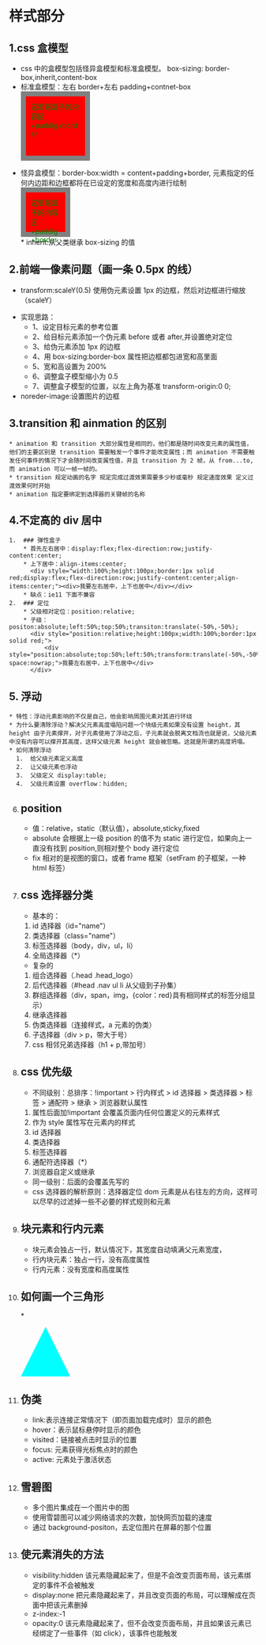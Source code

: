 # 样式部分

## 1.css 盒模型

* css 中的盒模型包括怪异盒模型和标准盒模型。
  box-sizing: border-box,inherit,content-box
* 标准盒模型：左右 border+左右 padding+contnet-box
  <div style="width:100px;height:100px;background-color:red;padding:10px;border:10px solid gray;color:green;">这里是盒子的内容区+paddig+border</div>

- 怪异盒模型：border-box:width = content+padding+border,
  元素指定的任何内边距和边框都将在已设定的宽度和高度内进行绘制
  <div style="box-sizing: border-box;width:100px;height:100px;background-color:red;padding:10px;border:10px solid gray;color:green;">这里是盒子的内容区+paddig+border</div>
  * inherit:从父类继承 box-sizing 的值

## 2.前端一像素问题（画一条 0.5px 的线）

* transform:scaleY(0.5) 使用伪元素设置 1px 的边框，然后对边框进行缩放（scaleY）

- 实现思路：
  * 1、设定目标元素的参考位置
  - 2、给目标元素添加一个伪元素 before 或者 after,并设置绝对定位
  - 3、给伪元素添加 1px 的边框
  - 4、用 box-sizing:border-box 属性把边框都包进宽和高里面
  - 5、宽和高设置为 200%
  - 6、调整盒子模型缩小为 0.5
  - 7、调整盒子模型的位置，以左上角为基准 transform-origin:0 0;
- noreder-image:设置图片的边框

## 3.transition 和 ainmation 的区别

    * animation 和 transition 大部分属性是相同的，他们都是随时间改变元素的属性值，他们的主要区别是 transition 需要触发一个事件才能改变属性；而 animation 不需要触发任何事件的情况下才会随时间改变属性值，并且 transition 为 2 帧，从 from...to,而 animation 可以一帧一帧的。
    * transition 规定动画的名字 规定完成过渡效果需要多少秒或毫秒 规定速度效果 定义过渡效果何时开始
    * animation 指定要绑定到选择器的关键帧的名称

## 4.不定高的 div 居中

    1.  ### 弹性盒子
        * 首先左右居中：display:flex;flex-direction:row;justify-content:center;
        * 上下居中：align-items:center;
          <div style="width:100%;height:100px;border:1px solid red;display:flex;flex-direction:row;justify-content:center;align-items:center;"><div>我要左右居中，上下也居中</div></div>
        * 缺点：ie11 下面不兼容
    2.  ### 定位
        * 父级相对定位：position:relative;
        * 子级：positon:absolute;left:50%;top:50%;transiton:translate(-50%,-50%);
          <div style="position:relative;height:100px;width:100%;border:1px solid red;">
              <div style="position:absolute;top:50%;left:50%;transform:translate(-50%,-50%);white-space:nowrap;">我要左右居中，上下也居中</div>
          </div>

## 5. 浮动

    * 特性：浮动元素影响的不仅是自己，他会影响周围元素对其进行环绕
    * 为什么要清除浮动？解决父元素高度塌陷问题一个块级元素如果没有设置 height，其 height 由子元素撑开，对子元素使用了浮动之后，子元素就会脱离文档流也就是说，父级元素中没有内容可以撑开其高度，这样父级元素 height 就会被忽略。这就是所谓的高度坍塌。
    * 如何清除浮动
      1.  给父级元素定义高度
      2.  让父级元素也浮动
      3.  父级定义 display:table;
      4.  父级元素设置 overflow：hidden;

6.  ## position

    * 值：relative，static（默认值），absolute,sticky,fixed
    * absolute 会根据上一级 position 的值不为 static 进行定位，如果向上一直没有找到 position,则相对整个 body 进行定位
    * fix 相对的是视图的窗口，或者 frame 框架（setFram 的子框架，一种 html 标签）

7.  ## css 选择器分类

    * 基本的：

    1.  id 选择器（id="name"）
    2.  类选择器（class="name"）
    3.  标签选择器（body，div，ul，li）
    4.  全局选择器（\*）

    * 复杂的

    1.  组合选择器（.head .head_logo）
    2.  后代选择器（#head .nav ul li 从父级到子孙集）
    3.  群组选择器（div，span，img，{color：red}具有相同样式的标签分组显示）
    4.  继承选择器
    5.  伪类选择器（连接样式，a 元素的伪类）
    6.  子选择器（div > p，带大于号）
    7.  css 相邻兄弟选择器（h1 + p,带加号）

8.  ## css 优先级

    * 不同级别：总排序：!important > 行内样式 > id 选择器 > 类选择器 > 标签 > 通配符 > 继承 > 浏览器默认属性

    1.  属性后面加!important 会覆盖页面内任何位置定义的元素样式
    2.  作为 style 属性写在元素内的样式
    3.  id 选择器
    4.  类选择器
    5.  标签选择器
    6.  通配符选择器（\*）
    7.  浏览器自定义或继承

    * 同一级别：后面的会覆盖先写的

    - css 选择器的解析原则：选择器定位 dom 元素是从右往左的方向，这样可以尽早的过滤掉一些不必要的样式规则和元素

9.  ## 块元素和行内元素

    * 块元素会独占一行，默认情况下，其宽度自动填满父元素宽度，
    * 行内块元素：独占一行，没有高度属性
    * 行内元素：没有宽度和高度属性

10. ## 如何画一个三角形

    \*

    <div style="width:0;height:0;border-bottom:100px solid cyan;border-left:50px solid transparent;border-right:50px solid transparent;"></div>

11. ## 伪类

    * link:表示连接正常情况下（即页面加载完成时）显示的颜色
    * hover：表示鼠标悬停时显示的颜色
    * visited：链接被点击时显示的位置
    * focus: 元素获得光标焦点时的颜色
    * active: 元素处于激活状态

12. ## 雪碧图
    * 多个图片集成在一个图片中的图
    * 使用雪碧图可以减少网络请求的次数，加快网页加载的速度
    * 通过 background-positon，去定位图片在屏幕的那个位置
13. ## 使元素消失的方法
    * visibility:hidden
      该元素隐藏起来了，但是不会改变页面布局，该元素绑定的事件不会被触发
    * display:none
      把元素隐藏起来了，并且改变页面的布局，可以理解成在页面中把该元素删掉
    * z-index:-1
    * opacity:0
      该元素隐藏起来了，但不会改变页面布局，并且如果该元素已经绑定了一些事件（如 click），该事件也能触发
